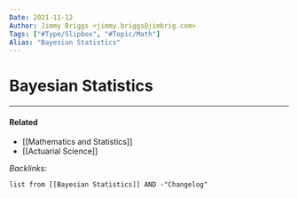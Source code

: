 ```yaml
---
Date: 2021-11-12
Author: Jimmy Briggs <jimmy.briggs@jimbrig.com>
Tags: ["#Type/Slipbox", "#Topic/Math"]
Alias: "Bayesian Statistics"
---
```


# Bayesian Statistics

***

#### Related

- [[Mathematics and Statistics]]
- [[Actuarial Science]]

*Backlinks:*

```dataview
list from [[Bayesian Statistics]] AND -"Changelog"
```